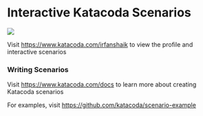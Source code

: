 # Interactive Katacoda Scenarios

[![](http://shields.katacoda.com/katacoda/irfanshaik/count.svg)](https://www.katacoda.com/irfanshaik "Get your profile on Katacoda.com")

Visit https://www.katacoda.com/irfanshaik to view the profile and interactive scenarios

### Writing Scenarios
Visit https://www.katacoda.com/docs to learn more about creating Katacoda scenarios

For examples, visit https://github.com/katacoda/scenario-example
